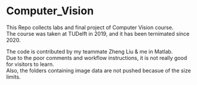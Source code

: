 # Computer_Vision
This Repo collects labs and final project of Computer Vision course.\
The course was taken at TUDelft in 2019, and it has been ternimated since 2020.

The code is contributed by my teammate Zheng Liu & me in Matlab.\
Due to the poor comments and workflow instructions, it is not really good for visitors to learn.\
Also, the folders containing image data are not pushed becasue of the size limits.

